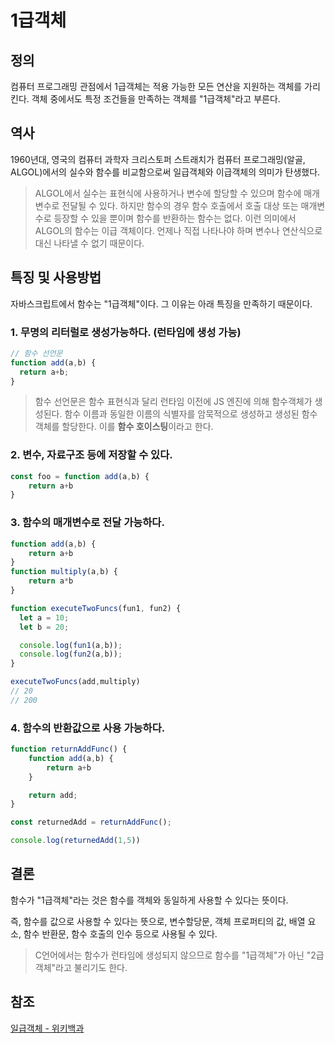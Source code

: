 # 1급객체

## 정의

컴퓨터 프로그래밍 관점에서 1급객체는 적용 가능한 모든 연산을 지원하는 객체를 가리킨다.
객체 중에서도 특정 조건들을 만족하는 객체를 "1급객체"라고 부른다.

## 역사

1960년대, 영국의 컴퓨터 과학자 크리스토퍼 스트래치가 컴퓨터 프로그래밍(알골, ALGOL)에서의 실수와 함수를 비교함으로써 일급객체와 이급객체의 의미가 탄생했다.

> ALGOL에서 실수는 표현식에 사용하거나 변수에 할당할 수 있으며 함수에 매개변수로 전달될 수 있다. 하지만 함수의 경우 함수 호출에서 호출 대상 또는 매개변수로 등장할 수 있을 뿐이며 함수를 반환하는 함수는 없다. 이런 의미에서 ALGOL의 함수는 이급 객체이다. 언제나 직접 나타나야 하며 변수나 연산식으로 대신 나타낼 수 없기 때문이다.

## 특징 및 사용방법

자바스크립트에서 함수는 "1급객체"이다. 그 이유는 아래 특징을 만족하기 때문이다.

### 1. 무명의 리터럴로 생성가능하다. (런타임에 생성 가능)

```js
// 함수 선언문
function add(a,b) {
  return a+b;
}
```

> 함수 선언문은 함수 표현식과 달리 런타임 이전에 JS 엔진에 의해 함수객체가 생성된다. 함수 이름과 동일한 이름의 식별자를 암묵적으로 생성하고 생성된 함수객체를 할당한다. 이를 **함수 호이스팅**이라고 한다.

### 2. 변수, 자료구조 등에 저장할 수 있다.

```js
const foo = function add(a,b) {
	return a+b
}
```

### 3. 함수의 매개변수로 전달 가능하다.

```js
function add(a,b) {
	return a+b
}
function multiply(a,b) {
	return a*b
}

function executeTwoFuncs(fun1, fun2) {
  let a = 10;
  let b = 20;

  console.log(fun1(a,b));
  console.log(fun2(a,b));
}

executeTwoFuncs(add,multiply)
// 20
// 200
```

### 4. 함수의 반환값으로 사용 가능하다.

```js
function returnAddFunc() {
	function add(a,b) {
		return a+b
	}

	return add;
}

const returnedAdd = returnAddFunc();

console.log(returnedAdd(1,5))
```

## 결론

함수가 "1급객체"라는 것은 함수를 객체와 동일하게 사용할 수 있다는 뜻이다.

즉, 함수를 값으로 사용할 수 있다는 뜻으로, 변수할당문, 객체 프로퍼티의 값, 배열 요소, 함수 반환문, 함수 호출의 인수 등으로 사용될 수 있다.

> C언어에서는 함수가 런타임에 생성되지 않으므로 함수를 "1급객체"가 아닌 "2급객체"라고 불리기도 한다.

## 참조

[일급객체 - 위키백과](https://ko.wikipedia.org/wiki/%EC%9D%BC%EA%B8%89_%EA%B0%9D%EC%B2%B4)